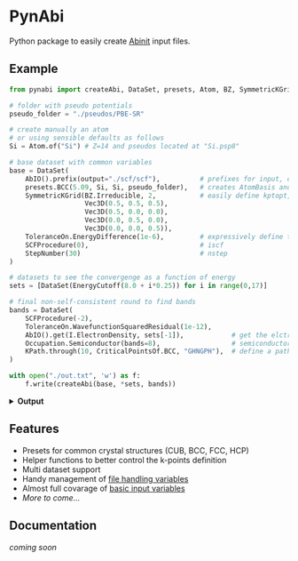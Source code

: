 # PynAbi

Python package to easily create [Abinit](https://www.abinit.org/) input files.

## Example

```python
from pynabi import createAbi, DataSet, presets, Atom, BZ, SymmetricKGrid, KPath, Vec3D, ToleranceOn, EnergyCutoff, StepNumber, SCFProcedure, AbIO, I, Occupation

# folder with pseudo potentials
pseudo_folder = "./pseudos/PBE-SR"

# create manually an atom 
# or using sensible defaults as follows
Si = Atom.of("Si") # Z=14 and pseudos located at "Si.psp8"

# base dataset with common variables
base = DataSet(
    AbIO().prefix(output="./scf/scf"),          # prefixes for input, output, temporary files
    presets.BCC(5.09, Si, Si, pseudo_folder),   # creates AtomBasis and Lattice of a BCC
    SymmetricKGrid(BZ.Irreducible, 2,           # easily define kptopt, ngkpt, nshiftk, kpt
                   Vec3D(0.5, 0.5, 0.5),
                   Vec3D(0.5, 0.0, 0.0),
                   Vec3D(0.0, 0.5, 0.0),
                   Vec3D(0.0, 0.0, 0.5)),
    ToleranceOn.EnergyDifference(1e-6),         # expressively define the tolerance
    SCFProcedure(0),                            # iscf
    StepNumber(30)                              # nstep
)

# datasets to see the convergenge as a function of energy
sets = [DataSet(EnergyCutoff(8.0 + i*0.25)) for i in range(0,17)]

# final non-self-consistent round to find bands 
bands = DataSet(
    SCFProcedure(-2),
    ToleranceOn.WavefunctionSquaredResidual(1e-12),
    AbIO().get(I.ElectronDensity, sets[-1]),            # get the elctron density from the last dataset
    Occupation.Semiconductor(bands=8),                  # semiconductor occupation (occopt=1) with 8 bands
    KPath.through(10, CriticalPointsOf.BCC, "GHNGPH"),  # define a path in the k-space
)

with open("./out.txt", 'w') as f:
    f.write(createAbi(base, *sets, bands))
```

<details>
<summary><b>Output</b></summary>

```txt
ndtset 18

# Atoms definition
ntypat 1
znucl 14
pseudos "Si.psp8"

# Common DataSet
natoms 2
typeat 1 1
xred 0 0 0
      0.5 0.5 0.5
pp_dirpath "./pseudos/PBE-SR"
outdata_prefix "./output/prefix"
acell 5.09 5.09 5.09
angdeg 90 90 90
kptopt 1
ngkpt 2 2 2
nshiftk 4
kpt 0.5 0.5 0.5
    0.5 0.0 0.0
    0.0 0.5 0.0
    0.0 0.0 0.5
toldfe 1e-06
iscf 0
nstep 30

# DataSet 1
ecut1 8.0 Hartree

# DataSet 2
ecut2 8.25 Hartree

# DataSet 3
ecut3 8.5 Hartree

# DataSet 4
ecut4 8.75 Hartree

# DataSet 5
ecut5 9.0 Hartree

# DataSet 6
ecut6 9.25 Hartree

# DataSet 7
ecut7 9.5 Hartree

# DataSet 8
ecut8 9.75 Hartree

# DataSet 9
ecut9 10.0 Hartree

# DataSet 10
ecut10 10.25 Hartree

# DataSet 11
ecut11 10.5 Hartree

# DataSet 12
ecut12 10.75 Hartree

# DataSet 13
ecut13 11.0 Hartree

# DataSet 14
ecut14 11.25 Hartree

# DataSet 15
ecut15 11.5 Hartree

# DataSet 16
ecut16 11.75 Hartree

# DataSet 17
ecut17 12.0 Hartree

# DataSet 18
iscf18 -2
tolwfr18 1e-12
getden18 17
occopt18 1
nbands18 8
kptopt18 -5
kptbounds18 0 0 0
            -0.5 0.5 0.5
            0.0 0.5 0.0
            0 0 0
            0.25 0.25 0.25
            -0.5 0.5 0.5
ndivsm18 10
```
</details>

## Features

 - Presets for common crystal structures (CUB, BCC, FCC, HCP)
 - Helper functions to better control the k-points definition
 - Multi dataset support
 - Handy management of [file handling variables](https://docs.abinit.org/variables/files/)
 - Almost full covarage of [basic input variables](https://docs.abinit.org/variables/basic/)
 - _More to come..._

## Documentation

_coming soon_